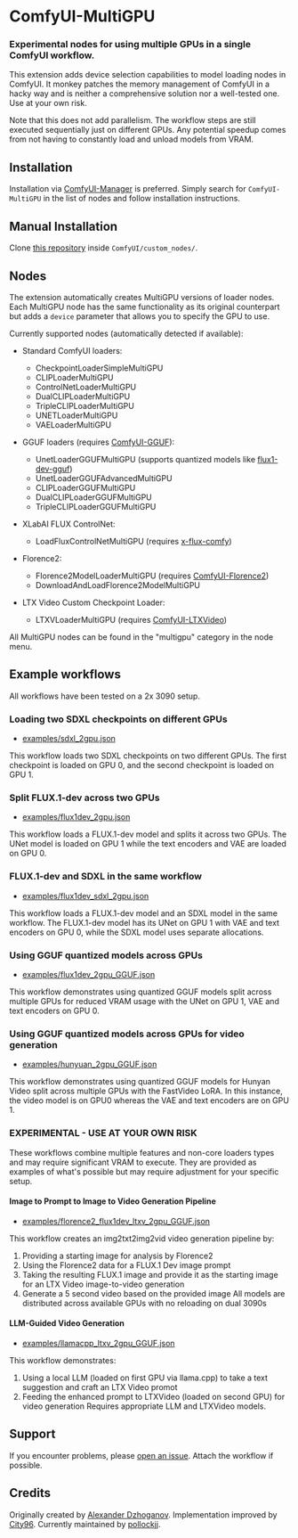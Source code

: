 # ComfyUI-MultiGPU

### Experimental nodes for using multiple GPUs in a single ComfyUI workflow.

This extension adds device selection capabilities to model loading nodes in ComfyUI. It monkey patches the memory management of ComfyUI in a hacky way and is neither a comprehensive solution nor a well-tested one. Use at your own risk.

Note that this does not add parallelism. The workflow steps are still executed sequentially just on different GPUs. Any potential speedup comes from not having to constantly load and unload models from VRAM.

## Installation

Installation via [ComfyUI-Manager](https://github.com/ltdrdata/ComfyUI-Manager) is preferred. Simply search for `ComfyUI-MultiGPU` in the list of nodes and follow installation instructions.

## Manual Installation

Clone [this repository](https://github.com/pollockjj/ComfyUI-MultiGPU) inside `ComfyUI/custom_nodes/`.

## Nodes

The extension automatically creates MultiGPU versions of loader nodes. Each MultiGPU node has the same functionality as its original counterpart but adds a `device` parameter that allows you to specify the GPU to use.

Currently supported nodes (automatically detected if available):
- Standard ComfyUI loaders:
  - CheckpointLoaderSimpleMultiGPU
  - CLIPLoaderMultiGPU
  - ControlNetLoaderMultiGPU
  - DualCLIPLoaderMultiGPU
  - TripleCLIPLoaderMultiGPU
  - UNETLoaderMultiGPU
  - VAELoaderMultiGPU

- GGUF loaders (requires [ComfyUI-GGUF](https://github.com/city96/ComfyUI-GGUF)):
  - UnetLoaderGGUFMultiGPU (supports quantized models like [flux1-dev-gguf](https://huggingface.co/city96/FLUX.1-dev-gguf))
  - UnetLoaderGGUFAdvancedMultiGPU
  - CLIPLoaderGGUFMultiGPU
  - DualCLIPLoaderGGUFMultiGPU
  - TripleCLIPLoaderGGUFMultiGPU

- XLabAI FLUX ControlNet:
  - LoadFluxControlNetMultiGPU (requires [x-flux-comfy](https://github.com/XLabAI/x-flux-comfyui))

- Florence2:
  - Florence2ModelLoaderMultiGPU (requires [ComfyUI-Florence2](https://github.com/kijai/ComfyUI-Florence2))
  - DownloadAndLoadFlorence2ModelMultiGPU

- LTX Video Custom Checkpoint Loader:
  - LTXVLoaderMultiGPU (requires [ComfyUI-LTXVideo](https://github.com/Lightricks/ComfyUI-LTXVideo))

All MultiGPU nodes can be found in the "multigpu" category in the node menu.

## Example workflows

All workflows have been tested on a 2x 3090 setup.

### Loading two SDXL checkpoints on different GPUs

- [examples/sdxl_2gpu.json](https://github.com/pollockjj/ComfyUI-MultiGPU/blob/main/examples/sdxl_2gpu.json)

This workflow loads two SDXL checkpoints on two different GPUs. The first checkpoint is loaded on GPU 0, and the second checkpoint is loaded on GPU 1.

### Split FLUX.1-dev across two GPUs

- [examples/flux1dev_2gpu.json](https://github.com/pollockjj/ComfyUI-MultiGPU/blob/main/examples/flux1dev_2gpu.json)

This workflow loads a FLUX.1-dev model and splits it across two GPUs. The UNet model is loaded on GPU 1 while the text encoders and VAE are loaded on GPU 0.

### FLUX.1-dev and SDXL in the same workflow

- [examples/flux1dev_sdxl_2gpu.json](https://github.com/pollockjj/ComfyUI-MultiGPU/blob/main/examples/flux1dev_sdxl_2gpu.json)

This workflow loads a FLUX.1-dev model and an SDXL model in the same workflow. The FLUX.1-dev model has its UNet on GPU 1 with VAE and text encoders on GPU 0, while the SDXL model uses separate allocations.

### Using GGUF quantized models across GPUs

- [examples/flux1dev_2gpu_GGUF.json](https://github.com/pollockjj/ComfyUI-MultiGPU/blob/main/examples/flux1dev_2gpu_GGUF.json)

This workflow demonstrates using quantized GGUF models split across multiple GPUs for reduced VRAM usage with the UNet on GPU 1, VAE and text encoders on GPU 0.

### Using GGUF quantized models across GPUs for video generation

- [examples/hunyuan_2gpu_GGUF.json](https://github.com/pollockjj/ComfyUI-MultiGPU/blob/main/examples/hunyuan_2gpu_GGUF.json)

This workflow demonstrates using quantized GGUF models for Hunyan Video split across multiple GPUs with the FastVideo LoRA. In this instance, the video model is on GPU0 whereas the VAE and text encoders are on GPU 1.

### EXPERIMENTAL - USE AT YOUR OWN RISK

These workflows combine multiple features and non-core loaders types and may require significant VRAM to execute. They are provided as examples of what's possible but may require adjustment for your specific setup.

#### Image to Prompt to Image to Video Generation Pipeline

- [examples/florence2_flux1dev_ltxv_2gpu_GGUF.json](https://github.com/pollockjj/ComfyUI-MultiGPU/blob/main/examples/florence2_flux1dev_ltxv_2gpu_GGUF.json)

This workflow creates an img2txt2img2vid video generation pipeline by:
1. Providing a starting image for analysis by Florence2
2. Using the Florence2 data for a FLUX.1 Dev image prompt
3. Taking the resulting FLUX.1 image and provide it as the starting image for an LTX Video image-to-video generation
4. Generate a 5 second video based on the provided image
All models are distributed across available GPUs with no reloading on dual 3090s

#### LLM-Guided Video Generation

- [examples/llamacpp_ltxv_2gpu_GGUF.json](https://github.com/pollockjj/ComfyUI-MultiGPU/blob/main/examples/llamacpp_ltxv_2gpu_GGUF.json)

This workflow demonstrates:
1. Using a local LLM (loaded on first GPU via llama.cpp) to take a text suggestion and craft an LTX Video promot
2. Feeding the enhanced prompt to LTXVideo (loaded on second GPU) for video generation
Requires appropriate LLM and LTXVideo models.

## Support

If you encounter problems, please [open an issue](https://github.com/pollockjj/ComfyUI-MultiGPU/issues/new). Attach the workflow if possible.

## Credits

Originally created by [Alexander Dzhoganov](https://github.com/AlexanderDzhoganov). 
Implementation improved by [City96](https://v100s.net/). 
Currently maintained by [pollockjj](https://github.com/pollockjj).